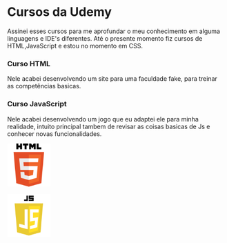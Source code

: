 # Cursos da Udemy

Assinei esses cursos para me aprofundar o meu conhecimento em alguma linguagens e IDE's diferentes. Até o presente momento fiz cursos de HTML,JavaScript e estou no momento em CSS. 

### Curso HTML
Nele acabei desenvolvendo um site para uma faculdade fake, para treinar as competências basicas.

### Curso JavaScript
Nele acabei desenvolvendo um jogo que eu adaptei ele para minha realidade, intuito principal tambem de revisar as coisas basicas de Js e conhecer novas funcionalidades.

<a href="https://www.w3schools.com/html/default.asp"><img src="imagens-das-linguagens/logoHTML.svg" width=100px/>

<a href="https://www.w3schools.com/js/default.asp"><img src="imagens-das-linguagens/logoJS.png" width=100px/>